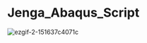 # Jenga_Abaqus_Script


![ezgif-2-151637c4071c](https://user-images.githubusercontent.com/48868526/134801553-7e934b29-43b2-48e5-93c8-2b2b4ac8ab2a.gif)
